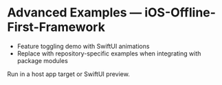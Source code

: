 # Advanced Examples — iOS-Offline-First-Framework

- Feature toggling demo with SwiftUI animations
- Replace with repository-specific examples when integrating with package modules

Run in a host app target or SwiftUI preview.
